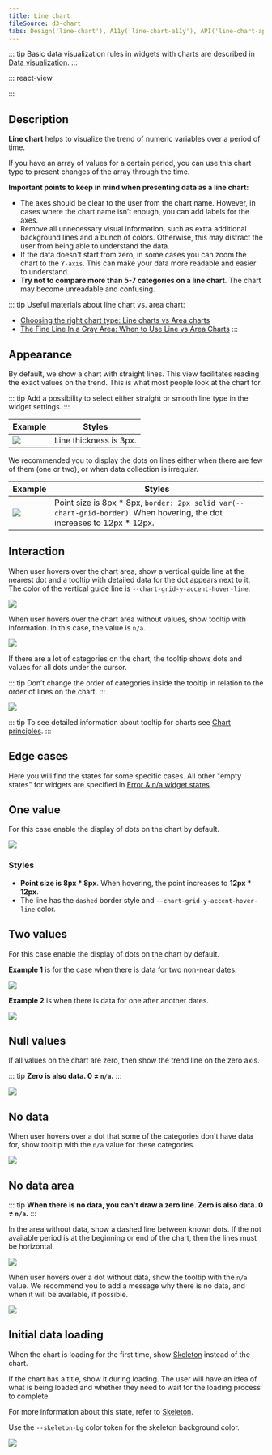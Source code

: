 ```yaml
---
title: Line chart
fileSource: d3-chart
tabs: Design('line-chart'), A11y('line-chart-a11y'), API('line-chart-api'), Examples('line-chart-d3-code'), Changelog('d3-chart-changelog')
---
```


::: tip
Basic data visualization rules in widgets with charts are described in [Data visualization](/data-display/d3-chart/d3-chart).
:::

::: react-view

<script lang="tsx">
import React from 'react';
import PlaygroundGeneration from '@components/PlaygroundGeneration';
import { chartPlayground } from '@components/ChartPlayground';
import { Chart, LineChartProps } from '@semcore/d3-chart';
import { curveCardinal, curveLinearClosed, curveBumpX } from 'd3-shape';

const data = [...Array(5).keys()].map((d, i) => ({
  x: i,
  Line1: Math.random() * 10,
  Line2: Math.random() * 10,
  Line3: Math.random() * 10,
}));

const area = {
  Line1: data.map((item) => {
    return {
      x: item.x,
      y0: item.Line1 - 1,
      y1: item.Line1 + 1,
    };
  }),
  Line2: data.map((item) => {
    return {
      x: item.x,
      y0: item.Line2 - 1,
      y1: item.Line2 + 1,
    };
  }),
  Line3: data.map((item) => {
    return {
      x: item.x,
      y0: item.Line3 - 1,
      y1: item.Line3 + 1,
    };
  }),
};

const curveMap = {
  curveCardinal,
  curveLinearClosed,
  curveBumpX,
};

const App = PlaygroundGeneration((preview) => {
  const { select, radio, label, bool } = preview('Chart.Line');

  const {
    direction,
    alignItems,
    justifyContent,
    hideXAxis,
    hideYAxis,
    hideTooltip,
    hideLegend,
    legendProps,
    showTotalInTooltip,
  } = chartPlayground({ select, radio, label, bool });

  label({ label: 'Linear chart props', key: 'linearChartProps' });

  const curveName = select({
    key: 'curveName',
    defaultValue: 'No curve',
    label: 'Curve',
    options: ['No curve', ...Object.keys(curveMap)],
  });

  const hideDots = bool({
    key: 'hideDots',
    defaultValue: false,
    label: 'hide dots',
  });

  const withArea = bool({
    key: 'withArea',
    defaultValue: false,
    label: 'Enable area',
  });

  const areaCurve = select({
    key: 'areaCurve',
    defaultValue: 'No curve',
    label: 'Area Curve',
    options: ['No curve', ...Object.keys(curveMap)],
  });

  const chartProps: LineChartProps = {
    data,
    groupKey: 'x',
    plotWidth: 300,
    plotHeight: 200,
    showTotalInTooltip,
    direction,
    hideTooltip,
    hideDots,
    curve: curveMap[curveName],
    hideXAxis,
    hideYAxis,
    alignItems,
    justifyContent,
    area: withArea ? area : undefined,
    areaCurve: curveMap[areaCurve],
  };

  if (hideLegend) {
    chartProps.hideLegend = true;
  } else {
    chartProps.legendProps = legendProps;
  }

  return <Chart.Line {...chartProps} />;
});
</script>

:::

## Description

**Line chart** helps to visualize the trend of numeric variables over a period of time.

If you have an array of values for a certain period, you can use this chart type to present changes of the array through the time.

**Important points to keep in mind when presenting data as a line chart:**

- The axes should be clear to the user from the chart name. However, in cases where the chart name isn’t enough, you can add labels for the axes.
- Remove all unnecessary visual information, such as extra additional background lines and a bunch of colors. Otherwise, this may distract the user from being able to understand the data.
- If the data doesn't start from zero, in some cases you can zoom the chart to the `Y-axis`. This can make your data more readable and easier to understand.
- **Try not to compare more than 5-7 categories on a line chart**. The chart may become unreadable and confusing.

::: tip
Useful materials about line chart vs. area chart:

- [Choosing the right chart type: Line charts vs Area charts](https://www.fusioncharts.com/blog/line-charts-vs-area-charts/)
- [The Fine Line In a Gray Area: When to Use Line vs Area Charts](https://visual.ly/blog/line-vs-area-charts/)
:::

## Appearance

By default, we show a chart with straight lines. This view facilitates reading the exact values on the trend. This is what most people look at the chart for.

::: tip
Add a possibility to select either straight or smooth line type in the widget settings.
:::

| Example                                       | Styles                 |
| --------------------------------------------- | ---------------------- |
| ![](static/without-dots.png) | Line thickness is 3px. |

We recommended you to display the dots on lines either when there are few of them (one or two), or when data collection is irregular.

| Example                            | Styles                                                                                                                      |
| ---------------------------------- | --------------------------------------------------------------------------------------------------------------------------- |
| ![](static/dots.png) | Point size is 8px * 8px, `border: 2px solid var(--chart-grid-border)`. When hovering, the dot increases to 12px * 12px. |

## Interaction

When user hovers over the chart area, show a vertical guide line at the nearest dot and a tooltip with detailed data for the dot appears next to it. The color of the vertical guide line is `--chart-grid-y-accent-hover-line`.

![](static/popover-1.png)

When user hovers over the chart area without values, show tooltip with information. In this case, the value is `n/a`.

![](static/partially.png)

If there are a lot of categories on the chart, the tooltip shows dots and values for all dots under the cursor.

::: tip
Don’t change the order of categories inside the tooltip in relation to the order of lines on the chart.
:::

![](static/popover-2.png)

::: tip
To see detailed information about tooltip for charts see [Chart principles](/data-display/d3-chart/d3-chart#tooltip).
:::

## Edge cases

Here you will find the states for some specific cases. All other "empty states" for widgets are specified in [Error & n/a widget states](/components/widget-empty/widget-empty).

## One value

For this case enable the display of dots on the chart by default.

![](static/one-dot-line-chart.png)

### Styles

- **Point size is 8px \* 8px**. When hovering, the point increases to **12px \* 12px**.
- The line has the `dashed` border style and `--chart-grid-y-accent-hover-line` color.

## Two values

For this case enable the display of dots on the chart by default.

**Example 1** is for the case when there is data for two non-near dates.

![](static/two-dots1-line-chart.png)

**Example 2** is when there is data for one after another dates.

![](static/two-dots2.png)

## Null values

If all values on the chart are zero, then show the trend line on the zero axis.

::: tip
**Zero is also data. 0 ≠ `n/a`.**
:::

![](static/null-line-chart.png)

## No data

When user hovers over a dot that some of the categories don't have data for, show tooltip with the `n/a` value for these categories.

![](static/not-available.png)

## No data area

::: tip
**When there is no data, you can't draw a zero line. Zero is also data. 0 ≠ `n/a`.**
:::

In the area without data, show a dashed line between known dots. If the not available period is at the beginning or end of the chart, then the lines must be horizontal.

![](static/partially-trash.png)

When user hovers over a dot without data, show the tooltip with the `n/a` value. We recommend you to add a message why there is no data, and when it will be available, if possible.

![](static/partially.png)

## Initial data loading

When the chart is loading for the first time, show [Skeleton](/components/skeleton/skeleton) instead of the chart.

If the chart has a title, show it during loading. The user will have an idea of what is being loaded and whether they need to wait for the loading process to complete.

For more information about this state, refer to [Skeleton](/components/skeleton/skeleton).

Use the `--skeleton-bg` color token for the skeleton background color.

![](static/line-skeleton.png)

